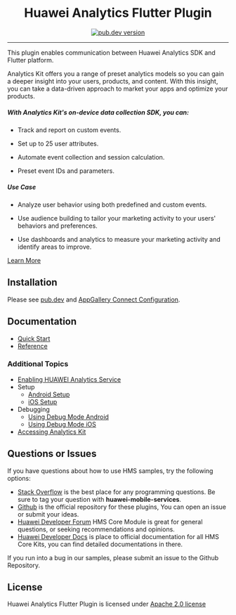 <p align="center">
  <h1 align="center">Huawei Analytics Flutter Plugin</h1>
</p>


<p align="center">
  <a href="https://pub.dev/packages/huawei_analytics"><img src="https://img.shields.io/pub/v/huawei_analytics?style=for-the-badge" alt="pub.dev version"></a>
</p>

----

This plugin enables communication between Huawei Analytics SDK and Flutter platform. 

Analytics Kit offers you a range of preset analytics models so you can gain a deeper insight into your users, products, and content. With this insight, you can take a data-driven approach to market your apps and optimize your products.

##### **With Analytics Kit's on-device data collection SDK, you can:**

- Track and report on custom events.

- Set up to 25 user attributes.

- Automate event collection and session calculation.

- Preset event IDs and parameters.

##### Use Case

- Analyze user behavior using both predefined and custom events.

- Use audience building to tailor your marketing activity to your users' behaviors and preferences.

- Use dashboards and analytics to measure your marketing activity and identify areas to improve.

[Learn More](https://developer.huawei.com/consumer/en/doc/development/HMS-Plugin-Guides/introduction-0000001050169136?ha_source=hms1)


## Installation

Please see [pub.dev](https://pub.dev/packages/huawei_analytics/install) and [AppGallery Connect Configuration](https://developer.huawei.com/consumer/en/doc/development/HMS-Plugin-Guides/config-agc-0000001050171095?ha_source=hms1).

## Documentation

- [Quick Start](https://developer.huawei.com/consumer/en/doc/development/HMS-Plugin-Guides/initializing-analytics-kit-0000001058525725?ha_source=hms1)
- [Reference](https://developer.huawei.com/consumer/en/doc/development/HMS-Plugin-References/overview-0000001050176764?ha_source=hms1)

### Additional Topics

- [Enabling HUAWEI Analytics Service](https://developer.huawei.com/consumer/en/doc/development/HMS-Plugin-Guides/config-agc-0000001050171095#EN-US_TOPIC_0000001050171095__section118755594146?ha_source=hms1)
- Setup
  - [Android Setup](https://developer.huawei.com/consumer/en/doc/development/HMS-Plugin-Guides/android-setup-0000001058644236?ha_source=hms1)
  - [iOS Setup](https://developer.huawei.com/consumer/en/doc/development/HMS-Plugin-Guides/ios-setup-0000001058804234?ha_source=hms1)
- Debugging
  - [Using Debug Mode Android](https://developer.huawei.com/consumer/en/doc/development/HMS-Plugin-Guides/android-setup-0000001058644236#EN-US_TOPIC_0000001058644236__section216115895319?ha_source=hms1)
  - [Using Debug Mode iOS](https://developer.huawei.com/consumer/en/doc/development/HMS-Plugin-Guides/ios-setup-0000001058804234#EN-US_TOPIC_0000001058804234__section166659381319?ha_source=hms1)
- [Accessing Analytics Kit](https://developer.huawei.com/consumer/en/doc/development/HMS-Plugin-Guides/initializing-analytics-kit-0000001058525725?ha_source=hms1)


## Questions or Issues

If you have questions about how to use HMS samples, try the following options:

- [Stack Overflow](https://stackoverflow.com/questions/tagged/huawei-mobile-services) is the best place for any programming questions. Be sure to tag your question with **huawei-mobile-services**.
- [Github](https://github.com/HMS-Core/hms-flutter-plugin) is the official repository for these plugins, You can open an issue or submit your ideas.
- [Huawei Developer Forum](https://forums.developer.huawei.com/forumPortal/en/home?fid=0101187876626530001) HMS Core Module is great for general questions, or seeking recommendations and opinions.
- [Huawei Developer Docs](https://developer.huawei.com/consumer/en/doc/overview/HMS-Core-Plugin?ha_source=hms1) is place to official documentation for all HMS Core Kits, you can find detailed documentations in there.

If you run into a bug in our samples, please submit an issue to the Github Repository.

## License

Huawei Analytics Flutter Plugin is licensed under [Apache 2.0 license](LICENSE)